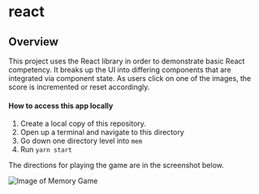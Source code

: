 # react
## Overview

This project uses the React library in order to demonstrate basic React competency. It breaks up the UI into differing components that are integrated via component state. As users click on one of the images, the score is incremented or reset accordingly.

#### How to access this app locally

1. Create a local copy of this repository.
2. Open up a terminal and navigate to this directory
3. Go down one directory level into `mem`
4. Run `yarn start`

The directions for playing the game are in the screenshot below.

![Image of Memory Game](https://i.imgur.com/4xqBW1G.jpg)
